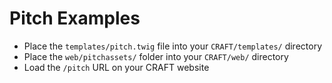 # Pitch Examples

- Place the `templates/pitch.twig` file into your `CRAFT/templates/` directory
- Place the `web/pitchassets/` folder into your `CRAFT/web/` directory
- Load the `/pitch` URL on your CRAFT website